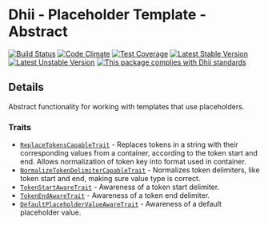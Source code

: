 # Dhii - Placeholder Template - Abstract

[![Build Status](https://travis-ci.org/Dhii/placeholder-template-abstract.svg?branch=develop)](https://travis-ci.org/Dhii/placeholder-template-abstract)
[![Code Climate](https://codeclimate.com/github/Dhii/placeholder-template-abstract/badges/gpa.svg)](https://codeclimate.com/github/Dhii/placeholder-template-abstract)
[![Test Coverage](https://codeclimate.com/github/Dhii/placeholder-template-abstract/badges/coverage.svg)](https://codeclimate.com/github/Dhii/placeholder-template-abstract/coverage)
[![Latest Stable Version](https://poser.pugx.org/dhii/placeholder-template-abstract/version)](https://packagist.org/packages/dhii/placeholder-template-abstract)
[![Latest Unstable Version](https://poser.pugx.org/dhii/placeholder-template-abstract/v/unstable)](https://packagist.org/packages/dhii/placeholder-template-abstract)
[![This package complies with Dhii standards](https://img.shields.io/badge/Dhii-Compliant-green.svg?style=flat-square)][Dhii]

## Details
Abstract functionality for working with templates that use placeholders.

### Traits
- [`ReplaceTokensCapableTrait`] - Replaces tokens in a string with their corresponding values from a container,
according to the token start and end. Allows normalization of token key into format used in container.
- [`NormalizeTokenDelimiterCapableTrait`] - Normalizes token delimiters, like token start and end, making sure value type is correct.
- [`TokenStartAwareTrait`] - Awareness of a token start delimiter.
- [`TokenEndAwareTrait`] - Awareness of a token end delimiter.
- [`DefaultPlaceholderValueAwareTrait`] - Awareness of a default placeholder value.


[Dhii]: https://github.com/Dhii/dhii

[`ReplaceTokensCapableTrait`]:                          src/ReplaceTokensCapableTrait.php
[`NormalizeTokenDelimiterCapableTrait`]:                src/NormalizeTokenDelimiterCapableTrait.php
[`TokenStartAwareTrait`]:                               src/TokenStartAwareTrait.php
[`TokenEndAwareTrait`]:                                 src/TokenEndAwareTrait.php
[`DefaultPlaceholderValueAwareTrait`]:                  src/DefaultPlaceholderValueAwareTrait.php
